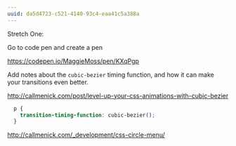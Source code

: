 ```yaml
---
uuid: da5d4723-c521-4140-93c4-eaa41c5a388a
---
```


Stretch One:

Go to code pen and create a pen

https://codepen.io/MaggieMoss/pen/KXqPgp


Add notes about the `cubic-bezier` timing function, and how it can make your transitions even better.


http://callmenick.com/post/level-up-your-css-animations-with-cubic-bezier

```css
  p {
    transition-timing-function: cubic-bezier();
  }
```


http://callmenick.com/_development/css-circle-menu/
